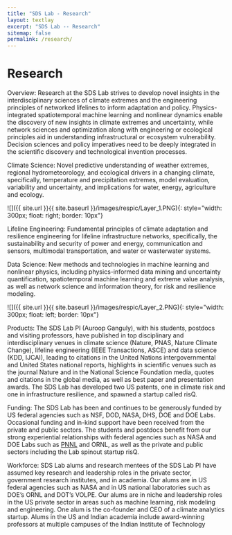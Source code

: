```yaml
---
title: "SDS Lab - Research"
layout: textlay
excerpt: "SDS Lab -- Research"
sitemap: false
permalink: /research/
---
```


# Research

Overview: Research at the SDS Lab strives to develop novel insights in the interdisciplinary sciences of climate extremes and the engineering principles of networked lifelines to inform adaptation and policy. Physics-integrated spatiotemporal machine learning and nonlinear dynamics enable the discovery of new insights in climate extremes and uncertainty, while network sciences and optimization along with engineering or ecological principles aid in understanding infrastructural or ecosystem vulnerability. Decision sciences and policy imperatives need to be deeply integrated in the scientific discovery and technological invention processes.

Climate Science: Novel predictive understanding of weather extremes, regional hydrometeorology, and ecological drivers in a changing climate, specifically, temperature and precipitation extremes, model evaluation, variability and uncertainty, and implications for water, energy, agriculture and ecology.
 
![]({{ site.url }}{{ site.baseurl }}/images/respic/Layer_1.PNG){: style="width: 300px; float: right; border: 10px"}

Lifeline Engineering: Fundamental principles of climate adaptation and resilience engineering for lifeline infrastructure networks, specifically, the sustainability and security of power and energy, communication and sensors, multimodal transportation, and water or wasterwater systems.

Data Science: New methods and technologies in machine learning and nonlinear physics, including physics-informed data mining and uncertainty quantification, spatiotemporal machine learning and extreme value analysis, as well as network science and information theory, for risk and resilience modeling.

![]({{ site.url }}{{ site.baseurl }}/images/respic/Layer_2.PNG){: style="width: 300px; float: left; border: 10px"}

Products: The SDS Lab PI (Auroop Ganguly), with his students, postdocs and visiting professors, have published in top disciplinary and interdisciplinary venues in climate science (Nature, PNAS, Nature Climate Change), lifeline engineering (IEEE Transactions, ASCE) and data science (KDD, IJCAI), leading to citations in the United Nations intergovernmental and United States national reports, highlights in scientific venues such as the journal Nature and in the National Science Foundation media, quotes and citations in the global media, as well as best paper and presentation awards. The SDS Lab has developed two US patents, one in climate risk and one in infrastructure resilience, and spawned a startup called risQ.

Funding: The SDS Lab has been and continues to be generously funded by US federal agencies such as NSF, DOD, NASA, DHS, DOE and DOE Labs. Occasional funding and in-kind support have been received from the private and public sectors. The students and postdocs benefit from our strong experiential relationships with federal agencies such as NASA and DOE Labs such as [PNNL](https://www.pnnl.gov/) and ORNL, as well as the private and public sectors including the Lab spinout startup risQ.

Workforce: SDS Lab alums and research mentees of the SDS Lab PI have assumed key research and leadership roles in the private sector, government research institutes, and in academia. Our alums are in US federal agencies such as NASA and in US national laboratories such as DOE’s ORNL and DOT’s VOLPE. Our alums are in niche and leadership roles in the US private sector in areas such as machine learning, risk modeling and engineering. One alum is the co-founder and CEO of a climate analytics startup. Alums in the US and Indian academia include award-winning professors at multiple campuses of the Indian Institute of Technology

